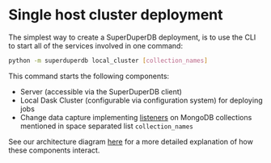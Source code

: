 # Single host cluster deployment

The simplest way to create a SuperDuperDB deployment, is to use the CLI 
to start all of the services involved in one command:

```bash
python -m superduperdb local_cluster [collection_names] 
```

This command starts the following components:

- Server (accessible via the SuperDuperDB client)
- Local Dask Cluster (configurable via configuration system) for deploying jobs
- Change data capture implementing [listeners](/docs/docs/usage/models#daemonizing-models-with-listeners) on MongoDB collections mentioned in space separated list `collection_names`

See our architecture diagram [here](architecture) for a more detailed explanation of how 
these components interact.